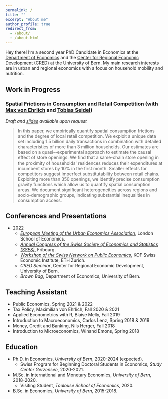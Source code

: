 ```yaml
---
permalink: /
title: ""
excerpt: "About me"
author_profile: true
redirect_from: 
  - /about/
  - /about.html
---
```


Hey there! I’m a second year PhD Candidate in Economics at the <a href="https://www.vwi.unibe.ch/index_eng.html">Department of Economics</a> and the <a href="https://www.cred.unibe.ch/index_eng.html">Center for Regional Economic Development (CRED)</a>  at the University of Bern. My main research interests are in urban and regional economics with a focus on household mobility and nutrition.


## Work in Progress
### Spatial Frictions in Consumption and Retail Competition (with <a href="https://maxvehrlich.ch/">Max von Ehrlich</a> and <a href="https://sites.google.com/site/tobiasseideluni/home-1">Tobias Seidel</a>)
*Draft and <a href="https://drive.protonmail.com/urls/S11W8JP4P0#VeX1nIa5gkL1">slides</a> available upon request*

<blockquote>
  <p>
    In this paper, we empirically quantify spatial consumption frictions and the degree of local retail competition. We exploit a unique data set including 1.5 billion daily transactions in combination with detailed characteristics of more than 3 million households. Our estimates are based on a quasi--experimental approach to estimate the causal effect of store openings. 
    We find that a same-chain store opening in the proximity of households' residences reduces their expenditures at incumbent stores by 10% in the first month. Smaller effects for competitors suggest imperfect substitutability between retail chains. Exploiting more than 350 openings, we identify precise consumption gravity functions which allow us to quantify spatial consumption areas. We document significant heterogeneities across regions and socio-demographic groups, indicating substantial inequalities in consumption access.
  </p>
</blockquote>

## Conferences and Presentations
* 2022
     * *<a href="https://urbaneconomics.org/meetings/emuea2022/program.html">European Meeting of the Urban Economics Association</a>*, London School of Economics.
     * *<a href="https://www.sgvs.ch/conferences/sses2022">Annual Congress of the Swiss Society of Economics and Statistics (SSES)</a>*, Fribourg.
     * *<a href="https://kof.ethz.ch/en/news-and-events/event-calendar-page/swiss-network-on-public-economics--snope--call-for-papers.html">Workshop of the Swiss Network on Public Economics</a>*, KOF Swiss Economic Institute, ETH Zurich. 
     * *CRED Seminar*, Center for Regional Economic Development, University of Bern. 
     * *Brown Bag*, Department of Economics, University of Bern.

## Teaching Assistant
* Public Economics, Spring 2021 & 2022
* Tax Policy, Maximilian von Ehrlich, Fall 2020 & 2021
* Applied Econometrics with R, Blaise Melly, Fall 2019
* Introduction to Macroeconomics, Carlos Lenz, Spring 2018 & 2019
* Money, Credit and Banking, Nils Herger, Fall 2018
* Introduction to Microeconomics, Winand Emons, Spring 2018

## Education
* Ph.D. in Economics, *University of Bern*, 2020-2024 (expected).
  * Swiss Program for Beginning Doctoral Students in Economics, *Study Center Gerzensee*, 2020-2021.
* M.Sc. in International and Monetary Economics, *University of Bern*, 2018-2020.
  * Visiting Student, *Toulouse School of Economics*, 2020.
* B.Sc. in Economics, *University of Bern*, 2015-2018.



